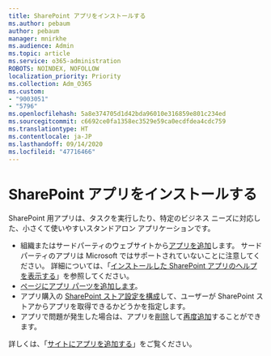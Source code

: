 ```yaml
---
title: SharePoint アプリをインストールする
ms.author: pebaum
author: pebaum
manager: mnirkhe
ms.audience: Admin
ms.topic: article
ms.service: o365-administration
ROBOTS: NOINDEX, NOFOLLOW
localization_priority: Priority
ms.collection: Adm_O365
ms.custom:
- "9003051"
- "5796"
ms.openlocfilehash: 5a8e374705d1d42bda96010e316859e801c234ed
ms.sourcegitcommit: c6692ce0fa1358ec3529e59ca0ecdfdea4cdc759
ms.translationtype: HT
ms.contentlocale: ja-JP
ms.lasthandoff: 09/14/2020
ms.locfileid: "47716466"
---
```

# <a name="install-sharepoint-apps"></a>SharePoint アプリをインストールする

SharePoint 用アプリは、タスクを実行したり、特定のビジネス ニーズに対応した、小さくて使いやすいスタンドアロン アプリケーションです。

- 組織またはサードパーティのウェブサイトから[アプリを追加](https://support.microsoft.com/office/ef9c0dbd-7fe1-4715-a1b0-fe3bc81317cb)します。 サードパーティのアプリは Microsoft ではサポートされていないことに注意してください。 詳細については、「[インストールした SharePoint アプリのヘルプを表示する](https://support.office.com/article/get-help-for-a-sharepoint-app-you-installed-fd98af7f-6af0-4573-8360-8f5631c6ab21)」を参照してください。
-   [ページにアプリ パーツを追加します](https://support.microsoft.com/office/6f06c0b7-44b8-4c69-b4ad-85197eee8d78)。
-   アプリ購入の [SharePoint ストア設定を構成](https://docs.microsoft.com/sharepoint/configure-sharepoint-store-settings)して、ユーザーが SharePoint ストアからアプリを取得できるかどうかを指定します。
-   アプリで問題が発生した場合は、アプリを[削除](https://support.microsoft.com/office/03198d1b-c33b-498d-9469-af641a587d6c)して[再度追加](https://support.microsoft.com/office/ef9c0dbd-7fe1-4715-a1b0-fe3bc81317cb)することができます。

詳しくは、「[サイトにアプリを追加する](https://support.microsoft.com/office/f9c0dbd-7fe1-4715-a1b0-fe3bc81317cb)」をご覧ください。
